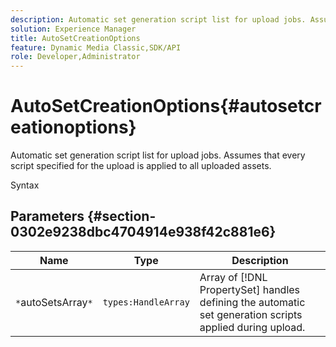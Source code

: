 ```yaml
---
description: Automatic set generation script list for upload jobs. Assumes that every script specified for the upload is applied to all uploaded assets.
solution: Experience Manager
title: AutoSetCreationOptions
feature: Dynamic Media Classic,SDK/API
role: Developer,Administrator
---
```


# AutoSetCreationOptions{#autosetcreationoptions}

Automatic set generation script list for upload jobs. Assumes that every script specified for the upload is applied to all uploaded assets.

 Syntax 

## Parameters {#section-0302e9238dbc4704914e938f42c881e6}

|  Name  | Type  | Description  |
|---|---|---|
|  `*`autoSetsArray`*`  | `types:HandleArray`  |Array of [!DNL PropertySet] handles defining the automatic set generation scripts applied during upload.  |

